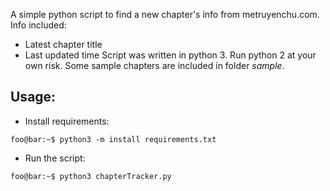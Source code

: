 A simple python script to find a new chapter's info from metruyenchu.com. Info included:
* Latest chapter title
* Last updated time
Script was written in python 3. Run python 2 at your own risk. Some sample chapters are included in folder *sample*.

## Usage:
* Install requirements:
```console
foo@bar:~$ python3 -m install requirements.txt
```

* Run the script:
```console
foo@bar:~$ python3 chapterTracker.py
```
